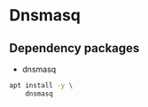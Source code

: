 # Dnsmasq

<!-- ## Features

-  -->

## Dependency packages

- dnsmasq

```sh
apt install -y \
    dnsmasq
```
